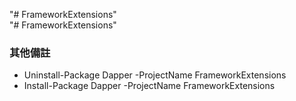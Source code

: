 "# FrameworkExtensions"  
"# FrameworkExtensions" 


### 其他備註
* Uninstall-Package Dapper -ProjectName FrameworkExtensions
* Install-Package Dapper -ProjectName FrameworkExtensions